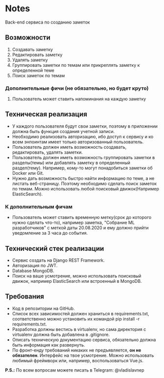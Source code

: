 # Notes
Back-end сервиса по созданию заметок

## Возможности
1) Создавать заметку
2) Редактировать заметку
4) Удалять заметку
5) Группировать заметки по темам или прикреплять заметку к определенной теме
6) Поиск заметок по темам

### Дополнительные фичи (не обязательно, но будет круто)
1) Пользователь может ставить напоминания на каждую заметку 

## Техническая реализация
* У каждого пользователя будут свои заметки, поэтому в приложении должна быть функция создания учетной записи.
* Необходимо реализовать авторизацию, ибо доступ к сервису и ко всем энпоинтам имеет только авторизованный пользователь.
* Пользователь должен иметь возможность создавать, редактировать, удалять заметки.
* Пользователь должен иметь возможность группировать заметки в разделы(темы) или добавлять заметку в определенный раздел(тему). Например, 
  кому-то могут понадобиться заметки об Docker или Git.
* Нужно дать возможность быстро найти информацию по теме, а не листать веб-страницу. Поэтому необходимо сделать поиск заметок по темам.
  Можно использовать любой поисковый движок(Например ElasticSearch).
  
### К дополнительным фичам
* Пользователь может ставить временную метку(срок до которого нужно сделать что-то), 
  например заметка, "Собрание ML разработчиков" c меткой даты 20.08.2020 и ему должно прийти уведомление за 3 часа до события.
  
## Технический стек реализации
* Сервис создать на Django REST Framework.
* Авторизация по JWT.
* Database MongoDB.
* Поиск на ваше усмотрение, можно использовать поисковый движок, например ElasticSearch или встроенный в MongoDB.

## Требования
* Код в репозитории на GitHub. 
* Список всех зависимостей должен храниться в requirements.txt, соответственно можно установить их командой pip install -r requirements.txt.
* Разработка должны вестись в virtualenv, но сама директория с virtualenv должна быть добавлена в .gitignore.
* Описать техническую документацию сервиса, обязательно должна быть информация как развернуть.
* По фронт-енду требований никаких не предъявляется, **он не обязателен**. Интерфейс на твое усмотрение. Можно использовать любимый фреймворк или, например, воспользоваться Vue.js.


**P.S.:** По всем вопросам можете писать в Telegram: @vladislavnep

